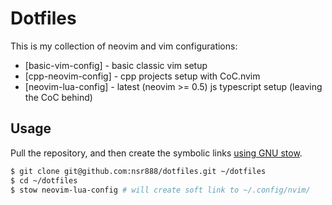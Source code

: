 # Dotfiles

This is my collection of neovim and vim configurations:

- [basic-vim-config] - basic classic vim setup
- [cpp-neovim-config] - cpp projects setup with CoC.nvim
- [neovim-lua-config] - latest (neovim >= 0.5) js typescript setup (leaving the CoC behind)

## Usage

Pull the repository, and then create the symbolic links [using GNU
stow](https://alexpearce.me/2016/02/managing-dotfiles-with-stow/).

```bash
$ git clone git@github.com:nsr888/dotfiles.git ~/dotfiles
$ cd ~/dotfiles
$ stow neovim-lua-config # will create soft link to ~/.config/nvim/
```
